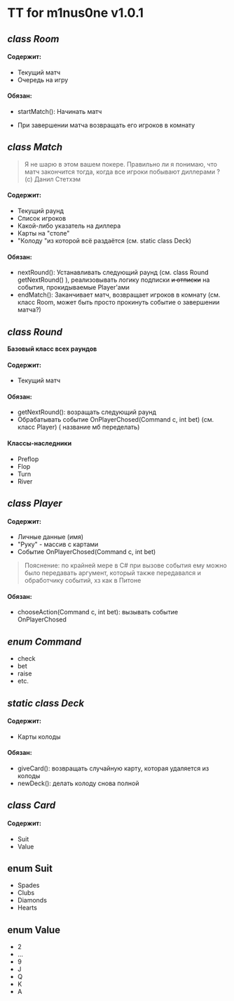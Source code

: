 # TT for m1nus0ne v1.0.1

## *class Room*

#### Содержит:

- Текущий матч
- Очередь на игру

#### Обязан:

- startMatch(): Начинать матч

- При завершении матча возвращать его игроков в комнату



## *class Match*

> Я не шарю в этом вашем покере. Правильно ли я понимаю, что матч закончится тогда, когда все игроки побывают диллерами ? (с) Данил Стетхэм

#### Содержит:

- Текущий раунд
- Список игроков
- Какой-либо указатель на диллера
- Карты на "столе"
- "Колоду "из которой всё раздаётся (см. static class Deck)

#### Обязан:

- nextRound(): Устанавливать следующий раунд (см. class Round getNextRound() ), реализовывать логику подписки ~~и отписки~~ на события, прокидываемые Player'ами
- endMatch(): Заканчивает матч, возвращает игроков в комнату (см. класс Room, может быть просто прокинуть событие о завершении матча?)



## *class Round*

**Базовый класс всех раундов**

#### Содержит:

- Текущий матч

#### Обязан:

- getNextRound(): возращать следующий раунд
- Обрабатывать событие OnPlayerChosed(Command c, int bet) (см. класс Player) ( название мб переделать)

#### Классы-наследники

- Preflop
- Flop
- Turn
- River



## *class Player*

#### Содержит:

- Личные данные (имя)
- "Руку" - массив с картами
- Событие OnPlayerChosed(Command c, int bet)

> Пояснение: по крайней мере в C# при вызове события ему можно было передавать аргумент, который также передавался и обработчику событий, хз как в Питоне

#### Обязан:

- chooseAction(Command c, int bet): вызывать событие OnPlayerChosed



## *enum Command*

- check
- bet
- raise
- etc.



## *static class Deck*

#### Содержит:

- Карты колоды

#### Обязан:

- giveCard(): возвращать случайную карту, которая удаляется из колоды
- newDeck(): делать колоду снова полной



## *class Card*

#### Содержит:

- Suit
- Value



## enum Suit

- Spades
- Clubs
- Diamonds
- Hearts



## enum Value

- 2
- ...
- 9
- J
- Q
- K
- A